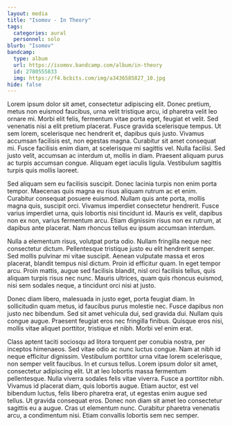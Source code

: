 ```yaml
---
layout: media
title: "Isomov - In Theory"
tags:
  categories: aural
  personnel: solo
blurb: "Isomov"
bandcamp:
  type: album
  url: https://isomov.bandcamp.com/album/in-theory
  id: 2780555833
  img: https://f4.bcbits.com/img/a3436585827_10.jpg
hide: false
---
```


Lorem ipsum dolor sit amet, consectetur adipiscing elit. Donec pretium, metus non euismod faucibus, urna velit tristique arcu, id pharetra velit leo ornare mi. Morbi elit felis, fermentum vitae porta eget, feugiat et velit. Sed venenatis nisi a elit pretium placerat. Fusce gravida scelerisque tempus. Ut sem lorem, scelerisque nec hendrerit et, dapibus quis justo. Vivamus accumsan facilisis est, non egestas magna. Curabitur sit amet consequat mi. Fusce facilisis enim diam, at scelerisque mi sagittis vel. Nulla facilisi. Sed justo velit, accumsan ac interdum ut, mollis in diam. Praesent aliquam purus ac turpis accumsan congue. Aliquam eget iaculis ligula. Vestibulum sagittis turpis quis mollis laoreet.

Sed aliquam sem eu facilisis suscipit. Donec lacinia turpis non enim porta tempor. Maecenas quis magna eu risus aliquam rutrum ac et enim. Curabitur consequat posuere euismod. Nullam quis ante porta, mollis magna quis, suscipit orci. Vivamus imperdiet consectetur hendrerit. Fusce varius imperdiet urna, quis lobortis nisi tincidunt id. Mauris ex velit, dapibus non ex non, varius fermentum arcu. Etiam dignissim risus non ex rutrum, at dapibus ante placerat. Nam rhoncus tellus eu ipsum accumsan interdum.

Nulla a elementum risus, volutpat porta odio. Nullam fringilla neque nec consectetur dictum. Pellentesque tristique justo eu elit hendrerit semper. Sed mollis pulvinar mi vitae suscipit. Aenean vulputate massa et eros placerat, blandit tempus nisl dictum. Proin id efficitur quam. In eget tempor arcu. Proin mattis, augue sed facilisis blandit, nisl orci facilisis tellus, quis aliquam turpis risus nec nunc. Mauris ultrices, quam quis rhoncus euismod, nisi sem sodales neque, a tincidunt orci nisi at justo.

Donec diam libero, malesuada in justo eget, porta feugiat diam. In sollicitudin quam metus, id faucibus purus molestie nec. Fusce dapibus non justo nec bibendum. Sed sit amet vehicula dui, sed gravida dui. Nullam quis congue augue. Praesent feugiat eros nec fringilla finibus. Quisque eros nisi, mollis vitae aliquet porttitor, tristique et nibh. Morbi vel enim erat.

Class aptent taciti sociosqu ad litora torquent per conubia nostra, per inceptos himenaeos. Sed vitae odio ac nunc luctus congue. Nam at nibh id neque efficitur dignissim. Vestibulum porttitor urna vitae lorem scelerisque, non semper velit faucibus. In et cursus tellus. Lorem ipsum dolor sit amet, consectetur adipiscing elit. Ut at leo lobortis massa fermentum pellentesque. Nulla viverra sodales felis vitae viverra. Fusce a porttitor nibh. Vivamus id placerat diam, quis lobortis augue. Etiam auctor, est vel bibendum luctus, felis libero pharetra erat, ut egestas enim augue sed tellus. Ut gravida consequat eros. Donec non diam sit amet leo consectetur sagittis eu a augue. Cras ut elementum nunc. Curabitur pharetra venenatis arcu, a condimentum nisi. Etiam convallis lobortis sem nec semper.
